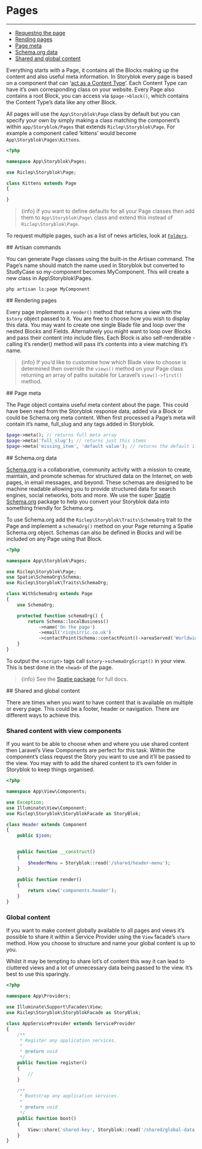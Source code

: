 # Pages

---

- [Requestng the page](#requesting)
- [Rending pages](#rendering)
- [Page meta](#page-meta)
- [Schema.org data](#schema-org-data)
- [Shared and global content](#global-content)

Everything starts with a Page, it contains all the Blocks making up the content and also useful meta information. In Storyblok every page is based on a component that can ‘[act as a Content Type](https://www.storyblok.com/docs/Guides/root-blocks)’. Each Content Type can have it’s own corresponding class on your website. Every Page also contains a root Block, you can access via `$page->block()`, which contains the Content Type’s data like any other Block.

All pages will use the `App\Storyblok\Page` class by default but you can specify your own by simply making a class matching the component’s within `app/Storyblok/Pages` that extends `Riclep\Storyblok\Page`. For example a component called ‘kittens’ would become `App\Storyblok\Pages\Kittens`.

```php
<?php

namespace App\Storyblok\Pages;

use Riclep\Storyblok\Page;

class Kittens extends Page
{

}
```

> {info} If you want to define defaults for all your Page classes then add them to `App\Storyblok\Page\` class and extend this instead of `Riclep\Storyblok\Page`.

To request multiple pages, such as a list of news articles, look at [`Folders`](/{{route}}/{{version}}/folders).

<a name="artisan-commands">
## Artisan commands
</a>

You can generate Page classes using the built-in the Artisan command. The Page’s name should match the name used in Storyblok but converted to StudlyCase so my-component becomes MyComponent. This will create a new class in App\Storyblok\Pages. 

```console
php artisan ls:page MyComponent
```

<a name="rendering">
## Rendering pages
</a>

Every page implements a `render()` method that returns a view with the `$story` object passed to it. You are free to choose how you wish to display this data. You may want to create one single Blade file and loop over the nested Blocks and Fields. Alternatively you might want to loop over Blocks and pass their content into include files. Each Block is also self-renderable - calling it’s render() method will pass it’s contents into a view matching it’s name.

> {info} If you’d like to customise how which Blade view to choose is determined then override the `views()` method on your Page class returning an array of paths suitable for Laravel’s `view()->first()` method.


<a name="page-meta">
## Page meta
</a>

The Page object contains useful meta content about the page. This could have been read from the Storyblok response data, added via a Block or could be Schema.org meta content. When first processed a Page’s meta will contain it’s name, full_slug and any tags added in Storyblok.

```php
$page->meta(); // returns full meta array
$page->meta('full_slug'); // returns just this items
$page->meta('missing_item', 'default value'); // returns the default if the item is missing
```

<a name="schema-org-data">
## Schema.org data
</a>

[Schema.org](https://schema.org) is a collaborative, community activity with a mission to create, maintain, and promote schemas for structured data on the Internet, on web pages, in email messages, and beyond. These schemas are designed to be machine readable allowing you to provide structured data for search engines, social networks, bots and more. We use the super [Spatie Schema.org](https://github.com/spatie/schema-org) package to help you convert your Storyblok data into something friendly for Schema.org.

To use Schema.org add the `Riclep\Storyblok\Traits\SchemaOrg` trait to the Page and implement a `schemaOrg()` method on your Page returning a Spatie Schema.org object. Schemas can also be defined in Blocks and will be included on any Page using that Block.

```php
<?php

namespace App\Storyblok\Pages;

use Riclep\Storyblok\Page;
use Spatie\SchemaOrg\Schema;
use Riclep\Storyblok\Traits\SchemaOrg;

class WithSchemaOrg extends Page
{
	use SchemaOrg;

	protected function schemaOrg() {
		return Schema::localBusiness()
			->name('On the page')
			->email('ric@sirric.co.uk')
			->contactPoint(Schema::contactPoint()->areaServed('Worldwide'));
	}
}
```

To output the `<script>` tags call `$story->schemaOrgScript()` in your view. This is best done in the `<head>` of the page.

> {info} See the [Spatie package](https://github.com/spatie/schema-org) for full docs.

<a name="global-content">
## Shared and global content
</a>

There are times when you want to have content that is available on multiple or every page. This could be a footer, header or navigation. There are different ways to achieve this.

### Shared content with view components

If you want to be able to choose when and where you use shared content then Laravel’s View Components are perfect for this task. Within the component’s class request the Story you want to use and it’ll be passed to the view. You may with to add the shared content to it’s own folder in Storyblok to keep things organised.

```php
<?php

namespace App\View\Components;

use Exception;
use Illuminate\View\Component;
use Riclep\Storyblok\StoryblokFacade as StoryBlok;

class Header extends Component
{
	public $json;


    public function __construct()
    {
		$headerMenu = Storyblok::read('/shared/header-menu');
    }

    public function render()
    {
        return view('components.header');
    }
}
```

### Global content

If you want to make content globally available to all pages and views it’s possible to share it within a Service Provider using the `View` facade’s `share` method. How you choose to structure and name your global content is up to you.

Whilst it may be tempting to share lot’s of content this way it can lead to cluttered views and a lot of unnecessary data being passed to the view. It’s best to use this sparingly.

```php
<?php

namespace App\Providers;

use Illuminate\Support\Facades\View;
use Riclep\Storyblok\StoryblokFacade as StoryBlok;

class AppServiceProvider extends ServiceProvider
{
    /**
     * Register any application services.
     *
     * @return void
     */
    public function register()
    {
        //
    }

    /**
     * Bootstrap any application services.
     *
     * @return void
     */
    public function boot()
    {
        View::share('shared-key', Storyblok::read('/shared/global-data'));
    }
}
```